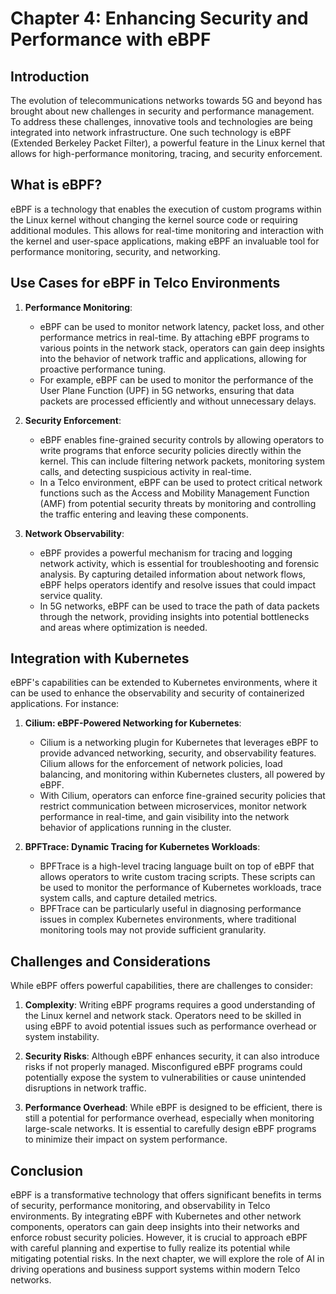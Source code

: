 # Chapter 4: Enhancing Security and Performance with eBPF

## Introduction

The evolution of telecommunications networks towards 5G and beyond has brought about new challenges in security and performance management. To address these challenges, innovative tools and technologies are being integrated into network infrastructure. One such technology is eBPF (Extended Berkeley Packet Filter), a powerful feature in the Linux kernel that allows for high-performance monitoring, tracing, and security enforcement.

## What is eBPF?

eBPF is a technology that enables the execution of custom programs within the Linux kernel without changing the kernel source code or requiring additional modules. This allows for real-time monitoring and interaction with the kernel and user-space applications, making eBPF an invaluable tool for performance monitoring, security, and networking.

## Use Cases for eBPF in Telco Environments

1. **Performance Monitoring**:
   - eBPF can be used to monitor network latency, packet loss, and other performance metrics in real-time. By attaching eBPF programs to various points in the network stack, operators can gain deep insights into the behavior of network traffic and applications, allowing for proactive performance tuning.
   - For example, eBPF can be used to monitor the performance of the User Plane Function (UPF) in 5G networks, ensuring that data packets are processed efficiently and without unnecessary delays.

2. **Security Enforcement**:
   - eBPF enables fine-grained security controls by allowing operators to write programs that enforce security policies directly within the kernel. This can include filtering network packets, monitoring system calls, and detecting suspicious activity in real-time.
   - In a Telco environment, eBPF can be used to protect critical network functions such as the Access and Mobility Management Function (AMF) from potential security threats by monitoring and controlling the traffic entering and leaving these components.

3. **Network Observability**:
   - eBPF provides a powerful mechanism for tracing and logging network activity, which is essential for troubleshooting and forensic analysis. By capturing detailed information about network flows, eBPF helps operators identify and resolve issues that could impact service quality.
   - In 5G networks, eBPF can be used to trace the path of data packets through the network, providing insights into potential bottlenecks and areas where optimization is needed.

## Integration with Kubernetes

eBPF's capabilities can be extended to Kubernetes environments, where it can be used to enhance the observability and security of containerized applications. For instance:

1. **Cilium: eBPF-Powered Networking for Kubernetes**:
   - Cilium is a networking plugin for Kubernetes that leverages eBPF to provide advanced networking, security, and observability features. Cilium allows for the enforcement of network policies, load balancing, and monitoring within Kubernetes clusters, all powered by eBPF.
   - With Cilium, operators can enforce fine-grained security policies that restrict communication between microservices, monitor network performance in real-time, and gain visibility into the network behavior of applications running in the cluster.

2. **BPFTrace: Dynamic Tracing for Kubernetes Workloads**:
   - BPFTrace is a high-level tracing language built on top of eBPF that allows operators to write custom tracing scripts. These scripts can be used to monitor the performance of Kubernetes workloads, trace system calls, and capture detailed metrics.
   - BPFTrace can be particularly useful in diagnosing performance issues in complex Kubernetes environments, where traditional monitoring tools may not provide sufficient granularity.

## Challenges and Considerations

While eBPF offers powerful capabilities, there are challenges to consider:

1. **Complexity**: Writing eBPF programs requires a good understanding of the Linux kernel and network stack. Operators need to be skilled in using eBPF to avoid potential issues such as performance overhead or system instability.

2. **Security Risks**: Although eBPF enhances security, it can also introduce risks if not properly managed. Misconfigured eBPF programs could potentially expose the system to vulnerabilities or cause unintended disruptions in network traffic.

3. **Performance Overhead**: While eBPF is designed to be efficient, there is still a potential for performance overhead, especially when monitoring large-scale networks. It is essential to carefully design eBPF programs to minimize their impact on system performance.

## Conclusion

eBPF is a transformative technology that offers significant benefits in terms of security, performance monitoring, and observability in Telco environments. By integrating eBPF with Kubernetes and other network components, operators can gain deep insights into their networks and enforce robust security policies. However, it is crucial to approach eBPF with careful planning and expertise to fully realize its potential while mitigating potential risks. In the next chapter, we will explore the role of AI in driving operations and business support systems within modern Telco networks.

